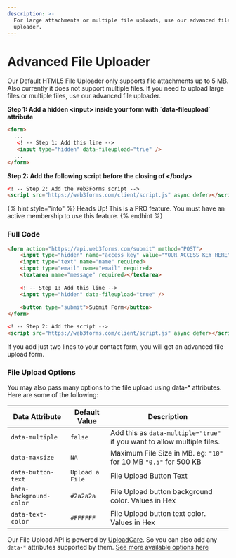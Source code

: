 ```yaml
---
description: >-
  For large attachments or multiple file uploads, use our advanced file
  uploader.
---
```


# Advanced File Uploader

Our Default HTML5 File Uploader only supports file attachments up to 5 MB. Also currently it does not support multiple files. If you need to upload large files or multiple files, use our advanced file uploader.

**Step 1: Add a hidden \<input> inside your form with \`**data-fileupload**\` attribute**

```html
<form>
  ...
   <! -- Step 1: Add this line -->
   <input type="hidden" data-fileupload="true" />
  ...
</form>
```

**Step 2: Add the following script before the closing of \</body>**

```html
<! -- Step 2: Add the Web3Forms script -->
<script src="https://web3forms.com/client/script.js" async defer></script>
```

{% hint style="info" %}
Heads Up! This is a PRO feature. You must have an active membership to use this feature.
{% endhint %}

### Full Code

```html
<form action="https://api.web3forms.com/submit" method="POST">
    <input type="hidden" name="access_key" value="YOUR_ACCESS_KEY_HERE">
    <input type="text" name="name" required>
    <input type="email" name="email" required>
    <textarea name="message" required></textarea>
    
    <! -- Step 1: Add this line -->
    <input type="hidden" data-fileupload="true" />
    
    <button type="submit">Submit Form</button>
</form>

<! -- Step 2: Add the script -->
<script src="https://web3forms.com/client/script.js" async defer></script>
```

If you add just two lines to your contact form, you will get an advanced file upload form.&#x20;

### File Upload Options

You may also pass many options to the file upload using data-\* attributes. Here are some of the following:

| Data Attribute          | Default Value   | Description                                                              |
| ----------------------- | --------------- | ------------------------------------------------------------------------ |
| `data-multiple`         | `false`         | Add this as `data-multiple="true"` if you want to allow multiple files.  |
| `data-maxsize`          | `NA`            | Maximum File Size in MB. eg: `"10"` for 10 MB `"0.5"` for 500 KB         |
| `data-button-text`      | `Upload a File` | File Upload Button Text                                                  |
| `data-background-color` | `#2a2a2a`       | File Upload button background color. Values in Hex                       |
| `data-text-color`       | `#FFFFFF`       | File Upload button text color. Values in Hex                             |

Our File Upload API is powered by [UploadCare](https://uploadcare.com/). So you can also add any `data-*` attributes supported by them. [See more available options here](https://uploadcare.com/docs/uploads/file-uploader-options/)
